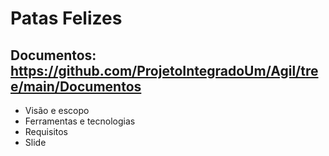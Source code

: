# Patas Felizes

## Documentos: https://github.com/ProjetoIntegradoUm/Agil/tree/main/Documentos

- Visão e escopo
- Ferramentas e tecnologias
- Requisitos
- Slide
